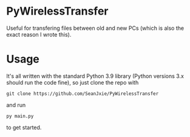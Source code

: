 # PyWirelessTransfer
Useful for transfering files between old and new PCs (which is also the exact reason I wrote this).

# Usage
It's all written with the standard Python 3.9 library (Python versions 3.x should run the code fine), so just clone the repo with
```
git clone https://github.com/SeanJxie/PyWirelessTransfer
```
and run
```
py main.py
```
to get started.

